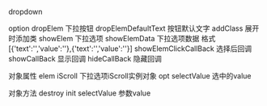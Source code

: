 dropdown

option
	dropElem						下拉按钮
	dropElemDefaultText				按钮默认文字
	addClass						展开时添加类
	showElem						下拉选项
	showElemData					下拉选项数据 格式[{'text':'','value':''},{'text':'','value':''}]
	showElemClickCallBack			选择后回调
	showCallBack					显示回调
	hideCallBack					隐藏回调

对象属性
	elem
	iScroll							下拉选项iScroll实例对象
	opt
	selectValue						选中的value

对象方法
	destroy
	init
	selectValue						参数value